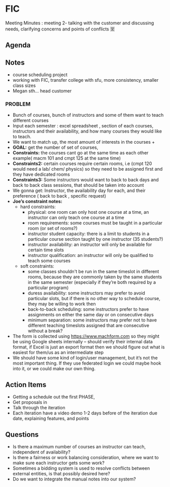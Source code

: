 # FIC

Meeting Minutes : meeting 2- talking with the customer and discussing needs, clarifying concerns and points of conflicts 🈺

## Agenda

## Notes

- course scheduling project
- working with FIC, transfer college with sfu, more consistency, smaller class sizes
- Megan sth… head customer

### PROBLEM

- Bunch of courses, bunch of instructors and some of them want to teach different courses
- Input each semester : excel spreadsheet , section of each courses, instructors and their availability, and how many courses they would like to teach.
- We want to match up, the most amount of interests in the courses +
- **GOAL:** get the number of set of courses,
- **Constraints:** the courses cant go at the same time as each other example( macm 101 and cmpt 125 at the same time)  
- **Constraints2:** certain courses require certain rooms, i.e (cmpt 120 would need a lab/ chem/ physics) so they need to be assigned first and they have dedicated rooms
- **Constraints3:** Some instructors would want to back to back days and back to back class sessions, that should be taken into account
- We gonna get: Instructor, the availability day for each, and their preference ( back to back , specific request)
- **Joe’s constraint notes:**
  - hard constraints:
    - physical: one room can only host one course at a time, an instructor can only teach one course at a time
    - room requirements: some courses must be taught in a particular room (or set of rooms?)
    - instructor student capacity: there is a limit to students in a particular course section taught by one instructor (35 students?)
    - instructor availability: an instructor will only be available for certain time slots
    - instructor qualification: an instructor will only be qualified to teach some courses
  - soft constraints:
    - some classes shouldn't be run in the same timeslot in different rooms, because they are commonly taken by the same students in the same semester (especially if they’re both required by a particular program)
    - duress availability: some instructors may prefer to avoid particular slots, but if there is no other way to schedule course, they may be willing to work then
    - back-to-back scheduling: some instructors prefer to have assignments on either the same day or on consecutive days
    - minimum separation: some instructors may prefer not to have different teaching timeslots assigned that are consecutive without a break?
- The form is collected using <https://www.machform.com> so they might be using Google sheets internally – should verify their internal data format, if Excel is just an export format then we should figure out what is easiest for them/us as an intermediate step
- We should have some kind of login/user management, but it’s not the most important thing. If they use federated login we could maybe hook into it, or we could make our own thing.

## Action Items

- Getting a schedule out the first PHASE,
- Get proposals in
- Talk through the iteration
- Each iteration have a video demo 1-2 days before of the iteration due date, explaining features, and points

## Questions

- Is there a maximum number of courses an instructor can teach, independent of availability?
- Is there a fairness or work balancing consideration, where we want to make sure each instructor gets some work?
- Sometimes a bidding system is used to resolve conflicts between external entities, is that possibly desired here?
- Do we want to integrate the manual notes into our system?
